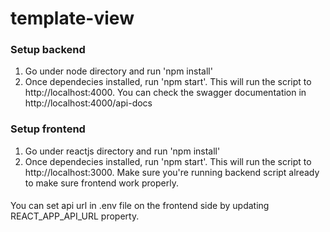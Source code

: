 # template-view

### Setup backend
1. Go under node directory and run 'npm install'
2. Once dependecies installed, run 'npm start'. This will run the script to http://localhost:4000. You can check the swagger documentation in http://localhost:4000/api-docs

### Setup frontend
1. Go under reactjs directory and run 'npm install'
2. Once dependecies installed, run 'npm start'. This will run the script to http://localhost:3000. Make sure you're running backend script already to make sure frontend work properly.

####
You can set api url in .env file on the frontend side by updating REACT_APP_API_URL property.
